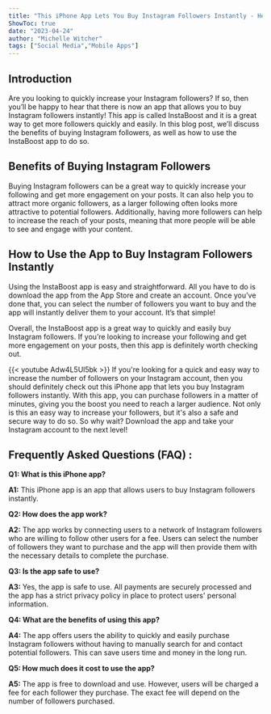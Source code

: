 ```yaml
---
title: "This iPhone App Lets You Buy Instagram Followers Instantly - Here's How!"
ShowToc: true 
date: "2023-04-24"
author: "Michelle Witcher" 
tags: ["Social Media","Mobile Apps"]
---
```

## Introduction

Are you looking to quickly increase your Instagram followers? If so, then you’ll be happy to hear that there is now an app that allows you to buy Instagram followers instantly! This app is called InstaBoost and it is a great way to get more followers quickly and easily. In this blog post, we’ll discuss the benefits of buying Instagram followers, as well as how to use the InstaBoost app to do so.

## Benefits of Buying Instagram Followers

Buying Instagram followers can be a great way to quickly increase your following and get more engagement on your posts. It can also help you to attract more organic followers, as a larger following often looks more attractive to potential followers. Additionally, having more followers can help to increase the reach of your posts, meaning that more people will be able to see and engage with your content.

## How to Use the App to Buy Instagram Followers Instantly

Using the InstaBoost app is easy and straightforward. All you have to do is download the app from the App Store and create an account. Once you’ve done that, you can select the number of followers you want to buy and the app will instantly deliver them to your account. It’s that simple!

Overall, the InstaBoost app is a great way to quickly and easily buy Instagram followers. If you’re looking to increase your following and get more engagement on your posts, then this app is definitely worth checking out.

{{< youtube Adw4L5Ul5bk >}} 
If you're looking for a quick and easy way to increase the number of followers on your Instagram account, then you should definitely check out this iPhone app that lets you buy Instagram followers instantly. With this app, you can purchase followers in a matter of minutes, giving you the boost you need to reach a larger audience. Not only is this an easy way to increase your followers, but it's also a safe and secure way to do so. So why wait? Download the app and take your Instagram account to the next level!

## Frequently Asked Questions (FAQ) :
**Q1: What is this iPhone app?**

**A1:** This iPhone app is an app that allows users to buy Instagram followers instantly.

**Q2: How does the app work?**

**A2:** The app works by connecting users to a network of Instagram followers who are willing to follow other users for a fee. Users can select the number of followers they want to purchase and the app will then provide them with the necessary details to complete the purchase.

**Q3: Is the app safe to use?**

**A3:** Yes, the app is safe to use. All payments are securely processed and the app has a strict privacy policy in place to protect users' personal information.

**Q4: What are the benefits of using this app?**

**A4:** The app offers users the ability to quickly and easily purchase Instagram followers without having to manually search for and contact potential followers. This can save users time and money in the long run.

**Q5: How much does it cost to use the app?**

**A5:** The app is free to download and use. However, users will be charged a fee for each follower they purchase. The exact fee will depend on the number of followers purchased.


